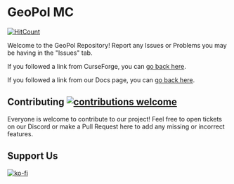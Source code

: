 # GeoPol MC 
[![HitCount](https://hits.dwyl.com/markgyoni/geopol.svg)](https://hits.dwyl.com/markgyoni/geopol?style=flat)

Welcome to the GeoPol Repository! Report any Issues or Problems you may be having in the "Issues" tab. 

If you followed a link from CurseForge, you can [go back here](https://www.curseforge.com/minecraft/modpacks/geopol).

If you followed a link from our Docs page, you can [go back here](https://docs.geopolmc.org/).

## Contributing [![contributions welcome](https://img.shields.io/badge/contributions-welcome-brightgreen.svg?style=flat)](https://github.com/markgyoni/geopol/issues)

Everyone is welcome to contribute to our project! Feel free to open tickets on our Discord or make a Pull Request here to add any missing or incorrect features.

## Support Us

[![ko-fi](https://ko-fi.com/img/githubbutton_sm.svg)](https://ko-fi.com/B0B7HDTGR)
